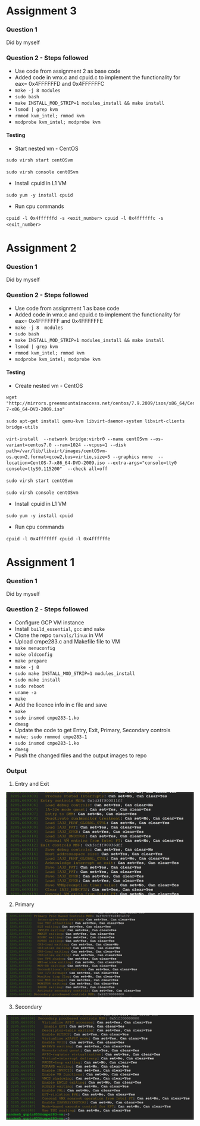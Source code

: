 # Assignment 3

### Question 1 

Did by myself
 
### Question 2 - Steps followed

- Use code from assignment 2 as base code
- Added code in vmx.c and cpuid.c to implement the functionality for eax= 0x4FFFFFFD and 0x4FFFFFFC
- `make -j 8 modules`
- `sudo bash`
- `make INSTALL_MOD_STRIP=1 modules_install && make install`
- `lsmod | grep kvm`
- `rmmod kvm_intel; rmmod kvm`
- `modprobe kvm_intel; modprobe kvm`

#### Testing 

- Start nested vm - CentOS

```
sudo virsh start centOSvm

sudo virsh console centOSvm
```
- Install cpuid in L1 VM

`sudo yum -y install cpuid `

- Run cpu commands

`
cpuid -l 0x4ffffffd -s <exit_number>
cpuid -l 0x4ffffffc -s <exit_number>
`

# Assignment 2

### Question 1 

Did by myself
 
### Question 2 - Steps followed

- Use code from assignment 1 as base code
- Added code in vmx.c and cpuid.c to implement the functionality for eax= 0x4FFFFFFF and 0x4FFFFFFE
- `make -j 8  modules`
- `sudo bash`
- `make INSTALL_MOD_STRIP=1 modules_install && make install`
- `lsmod | grep kvm`
- `rmmod kvm_intel; rmmod kvm`
- `modprobe kvm_intel; modprobe kvm`

#### Testing 

- Create nested vm - CentOS

```
wget "http://mirrors.greenmountainaccess.net/centos/7.9.2009/isos/x86_64/CentOS-7-x86_64-DVD-2009.iso"

sudo apt-get install qemu-kvm libvirt-daemon-system libvirt-clients bridge-utils

virt-install  --network bridge:virbr0 --name centOSvm --os-variant=centos7.0 --ram=1024 --vcpus=1 --disk path=/var/lib/libvirt/images/centOSvm-os.qcow2,format=qcow2,bus=virtio,size=5 --graphics none  --location=CentOS-7-x86_64-DVD-2009.iso --extra-args="console=tty0 console=ttyS0,115200"  --check all=off

sudo virsh start centOSvm

sudo virsh console centOSvm
```
- Install cpuid in L1 VM

`sudo yum -y install cpuid `

- Run cpu commands

`
cpuid -l 0x4fffffff
cpuid -l 0x4ffffffe
`



# Assignment 1

### Question 1 

Did by myself
 
### Question 2 - Steps followed

- Configure GCP VM instance
- Install `build_essential`, `gcc` and `make` 
- Clone the repo `torvals/linux` in VM
- Upload cmpe283.c and Makefile file to VM
- `make menuconfig`
- `make oldconfig`
- `make prepare`
- `make -j 8`
- `sudo make INSTALL_MOD_STRIP=1 modules_install`
- `sudo make install`
- `sudo reboot`
- `uname -a`
- `make`
- Add the licence info in c file and save
- `make`
- `sudo insmod cmpe283-1.ko`
- `dmesg`
- Update the code to get Entry, Exit, Primary, Secondary controls
- `make; sudo rmmmod cmpe283-1`
- `sudo insmod cmpe283-1.ko`
- `dmesg`
- Push the changed files and the output images to repo

### Output

1. Entry and Exit

![Entry exit](cmpe283/Entry_exit.JPG)

2. Primary

![Primary](cmpe283/Primary.JPG)

3. Secondary

![Secondary](cmpe283/Secondary.JPG)
